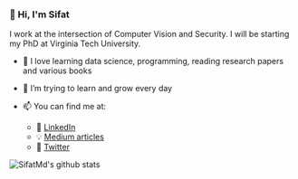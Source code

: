 ### 👋 Hi, I'm Sifat

I work at the intersection of Computer Vision and Security. I will be starting my PhD at Virginia Tech University.
- 🔭 I love learning data science, programming, reading research papers and various books
- 🌱 I’m trying to learn and grow every day

- 📫 You can find me at:
  - :office: [LinkedIn](https://www.linkedin.com/in/sifat-muhammad-abdullah-4619ba148/)
  - :bulb: [Medium articles](https://medium.com/@sifat.abdullah577)
  - 💬 [Twitter](https://twitter.com/SifatMdAbdullah)

![SifatMd's github stats](https://github-readme-stats.vercel.app/api?username=SifatMd&count_private=true&show_icons=true&theme=algolia&hide_rank=false)

<!--
**SifatMd/SifatMd** is a ✨ _special_ ✨ repository because its `README.md` (this file) appears on your GitHub profile.

Here are some ideas to get you started:

- 🔭 I’m currently working on ...
- 🌱 I’m currently learning ...
- 👯 I’m looking to collaborate on ...
- 🤔 I’m looking for help with ...
- 💬 Ask me about ...
- 📫 How to reach me: ...
- 😄 Pronouns: ...
- ⚡ Fun fact: ...
-->
